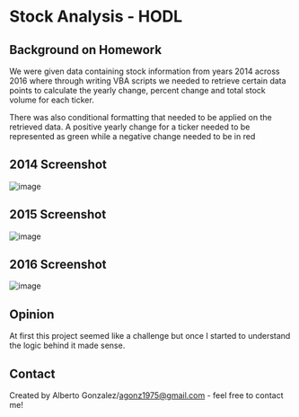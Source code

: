 # Stock Analysis - HODL

## Background on Homework
We were given data containing stock information from years 2014 across 2016 where through writing VBA scripts we needed to retrieve certain data points to calculate the yearly change, percent change and total stock volume for each ticker.

There was also conditional formatting that needed to be applied on the retrieved data. A positive yearly change for a ticker needed to be represented as green while a negative change needed to be in red

## 2014 Screenshot
![image](https://user-images.githubusercontent.com/78628287/115042992-0292d580-9ea2-11eb-9eea-87d513f24d58.png)

## 2015 Screenshot
![image](https://user-images.githubusercontent.com/78628287/115043025-0aeb1080-9ea2-11eb-94bd-fb8d047ce029.png)

## 2016 Screenshot
![image](https://user-images.githubusercontent.com/78628287/115042411-6ff23680-9ea1-11eb-9c07-7bc081620e2d.png)

## Opinion
At first this project seemed like a challenge but once I started to understand the logic behind it made sense.

## Contact
Created by Alberto Gonzalez/agonz1975@gmail.com - feel free to contact me!
